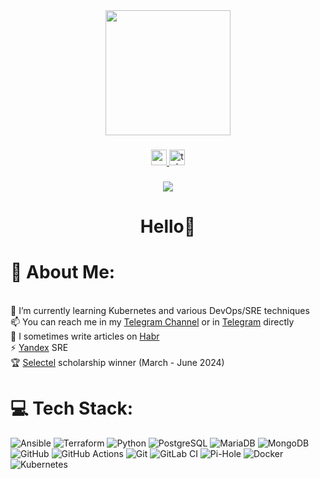 <div align="center">
  <img height="200" src="https://www.notion.so/image/https%3A%2F%2Fpbs.twimg.com%2Fmedia%2FEyeiqHZWgAgJ4y2.jpg?table=block&id=beca352b-4ee2-4064-a352-4a7a6766b58b&cache=v2"  />
</div>

###

<div align="center">
  <a href="https://youtube.com/c/Luck3r" target="_blank">
    <img src="https://img.shields.io/static/v1?message=Youtube&logo=youtube&label=&color=FF0000&logoColor=white&labelColor=&style=for-the-badge" height="25" alt="youtube logo"  />
  </a>
  <a href="https://t.me/imluck3r" target="_blank">
    <img src="https://img.shields.io/static/v1?message=Telegram&logo=telegram&label=&color=2CA5E0&logoColor=white&labelColor=&style=for-the-badge" height="25" alt="telegram logo"  />
  </a>
</div>

###

<div align="center">
  <img src="https://visitor-badge.laobi.icu/badge?page_id=hiimluck3r.hiimluck3r&left_color=gray"  />
</div>

###

<h1 align="center">Hello👋</h1>

###

# 💫 About Me:
<br>🌱 I’m currently learning Kubernetes and various DevOps/SRE techniques<br>📫 You can reach me in my [Telegram Channel](https://t.me/imluck3r) or in [Telegram](https://t.me/hiimluck3r) directly<br>📝 I sometimes write articles on [Habr](https://habr.com/ru/users/hiimluck3r/)<br>⚡ [Yandex](https://yandex.com) SRE<br>🏆 [Selectel](https://slc.tl/) scholarship winner (March - June 2024)


# 💻 Tech Stack:
<!-- ![Apache](https://img.shields.io/badge/apache-%23D42029.svg?style=for-the-badge&logo=apache&logoColor=white) 
![Nginx](https://img.shields.io/badge/nginx-%23009639.svg?style=for-the-badge&logo=nginx&logoColor=white) -->
![Ansible](https://img.shields.io/badge/ansible-%231A1918.svg?style=for-the-badge&logo=ansible&logoColor=white) ![Terraform](https://img.shields.io/badge/terraform-%235835CC.svg?style=for-the-badge&logo=terraform&logoColor=white) ![Python](https://img.shields.io/badge/python-3670A0?style=for-the-badge&logo=python&logoColor=ffdd54)
![PostgreSQL](https://img.shields.io/badge/PostgreSQL-003545?style=for-the-badge&logo=postgresql&logoColor=white)
![MariaDB](https://img.shields.io/badge/MariaDB-003545?style=for-the-badge&logo=mariadb&logoColor=white) 
![MongoDB](https://img.shields.io/badge/MongoDB-%234ea94b.svg?style=for-the-badge&logo=mongodb&logoColor=white) 
![GitHub](https://img.shields.io/badge/github-%23121011.svg?style=for-the-badge&logo=github&logoColor=white) 
![GitHub Actions](https://img.shields.io/badge/github%20actions-%232671E5.svg?style=for-the-badge&logo=githubactions&logoColor=white) 
![Git](https://img.shields.io/badge/git-%23F05033.svg?style=for-the-badge&logo=git&logoColor=white) 
![GitLab CI](https://img.shields.io/badge/gitlab%20CI-%23181717.svg?style=for-the-badge&logo=gitlab&logoColor=white) 
![Pi-Hole](https://img.shields.io/badge/pihole-%2396060C.svg?style=for-the-badge&logo=pi-hole&logoColor=white) 
![Docker](https://img.shields.io/badge/docker-%230db7ed.svg?style=for-the-badge&logo=docker&logoColor=white) 
![Kubernetes](https://img.shields.io/badge/kubernetes-%23326ce5.svg?style=for-the-badge&logo=kubernetes&logoColor=white)
